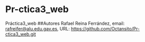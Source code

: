 # Pr-ctica3_web
Práctica3_web
##Autores
Rafael Reina Ferrández, email: rafreifer@alu.edu.gav.es, URL: https://github.com/Octansito/Pr-ctica3_web.git

